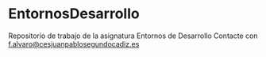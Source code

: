 # EntornosDesarrollo

Repositorio de trabajo de la asignatura Entornos de Desarrollo
Contacte con f.alvaro@cesjuanpablosegundocadiz.es
